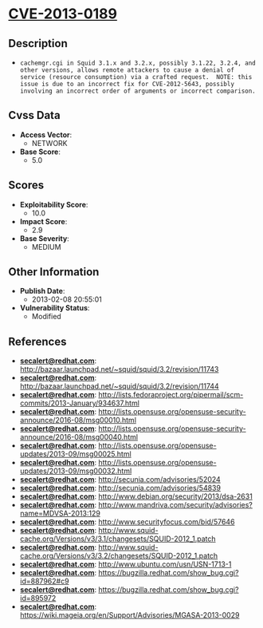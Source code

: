 
# [CVE-2013-0189](http://bazaar.launchpad.net/~squid/squid/3.2/revision/11743)

## Description

- `cachemgr.cgi in Squid 3.1.x and 3.2.x, possibly 3.1.22, 3.2.4, and other versions, allows remote attackers to cause a denial of service (resource consumption) via a crafted request.  NOTE: this issue is due to an incorrect fix for CVE-2012-5643, possibly involving an incorrect order of arguments or incorrect comparison.`

## Cvss Data

- **Access Vector**:
  - NETWORK
- **Base Score**:
  - 5.0

## Scores

- **Exploitability Score**:
  - 10.0
- **Impact Score**:
  - 2.9
- **Base Severity**:
  - MEDIUM

## Other Information

- **Publish Date**:
  - 2013-02-08 20:55:01
- **Vulnerability Status**:
  - Modified

## References

- **secalert@redhat.com**: http://bazaar.launchpad.net/~squid/squid/3.2/revision/11743
- **secalert@redhat.com**: http://bazaar.launchpad.net/~squid/squid/3.2/revision/11744
- **secalert@redhat.com**: http://lists.fedoraproject.org/pipermail/scm-commits/2013-January/934637.html
- **secalert@redhat.com**: http://lists.opensuse.org/opensuse-security-announce/2016-08/msg00010.html
- **secalert@redhat.com**: http://lists.opensuse.org/opensuse-security-announce/2016-08/msg00040.html
- **secalert@redhat.com**: http://lists.opensuse.org/opensuse-updates/2013-09/msg00025.html
- **secalert@redhat.com**: http://lists.opensuse.org/opensuse-updates/2013-09/msg00032.html
- **secalert@redhat.com**: http://secunia.com/advisories/52024
- **secalert@redhat.com**: http://secunia.com/advisories/54839
- **secalert@redhat.com**: http://www.debian.org/security/2013/dsa-2631
- **secalert@redhat.com**: http://www.mandriva.com/security/advisories?name=MDVSA-2013:129
- **secalert@redhat.com**: http://www.securityfocus.com/bid/57646
- **secalert@redhat.com**: http://www.squid-cache.org/Versions/v3/3.1/changesets/SQUID-2012_1.patch
- **secalert@redhat.com**: http://www.squid-cache.org/Versions/v3/3.2/changesets/SQUID-2012_1.patch
- **secalert@redhat.com**: http://www.ubuntu.com/usn/USN-1713-1
- **secalert@redhat.com**: https://bugzilla.redhat.com/show_bug.cgi?id=887962#c9
- **secalert@redhat.com**: https://bugzilla.redhat.com/show_bug.cgi?id=895972
- **secalert@redhat.com**: https://wiki.mageia.org/en/Support/Advisories/MGASA-2013-0029
